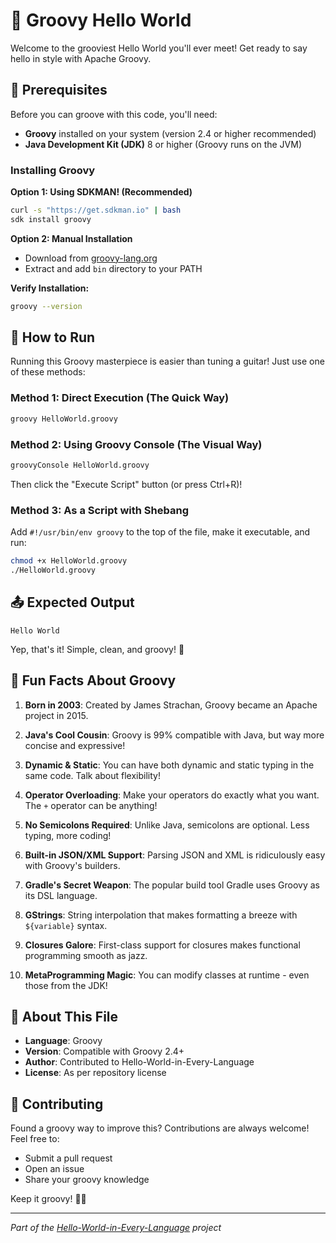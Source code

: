 # 🎸 Groovy Hello World

Welcome to the grooviest Hello World you'll ever meet! Get ready to say hello in style with Apache Groovy.

## 🚀 Prerequisites

Before you can groove with this code, you'll need:

- **Groovy** installed on your system (version 2.4 or higher recommended)
- **Java Development Kit (JDK)** 8 or higher (Groovy runs on the JVM)

### Installing Groovy

**Option 1: Using SDKMAN! (Recommended)**
```bash
curl -s "https://get.sdkman.io" | bash
sdk install groovy
```

**Option 2: Manual Installation**
- Download from [groovy-lang.org](https://groovy-lang.org/download.html)
- Extract and add `bin` directory to your PATH

**Verify Installation:**
```bash
groovy --version
```

## 🎯 How to Run

Running this Groovy masterpiece is easier than tuning a guitar! Just use one of these methods:

### Method 1: Direct Execution (The Quick Way)
```bash
groovy HelloWorld.groovy
```

### Method 2: Using Groovy Console (The Visual Way)
```bash
groovyConsole HelloWorld.groovy
```
Then click the "Execute Script" button (or press Ctrl+R)!

### Method 3: As a Script with Shebang
Add `#!/usr/bin/env groovy` to the top of the file, make it executable, and run:
```bash
chmod +x HelloWorld.groovy
./HelloWorld.groovy
```

## 📤 Expected Output

```
Hello World
```

Yep, that's it! Simple, clean, and groovy! 🎵

## 🎸 Fun Facts About Groovy

1. **Born in 2003**: Created by James Strachan, Groovy became an Apache project in 2015.

2. **Java's Cool Cousin**: Groovy is 99% compatible with Java, but way more concise and expressive!

3. **Dynamic & Static**: You can have both dynamic and static typing in the same code. Talk about flexibility!

4. **Operator Overloading**: Make your operators do exactly what you want. The `+` operator can be anything!

5. **No Semicolons Required**: Unlike Java, semicolons are optional. Less typing, more coding!

6. **Built-in JSON/XML Support**: Parsing JSON and XML is ridiculously easy with Groovy's builders.

7. **Gradle's Secret Weapon**: The popular build tool Gradle uses Groovy as its DSL language.

8. **GStrings**: String interpolation that makes formatting a breeze with `${variable}` syntax.

9. **Closures Galore**: First-class support for closures makes functional programming smooth as jazz.

10. **MetaProgramming Magic**: You can modify classes at runtime - even those from the JDK!

## 📝 About This File

- **Language**: Groovy
- **Version**: Compatible with Groovy 2.4+
- **Author**: Contributed to Hello-World-in-Every-Language
- **License**: As per repository license

## 🤝 Contributing

Found a groovy way to improve this? Contributions are always welcome! Feel free to:
- Submit a pull request
- Open an issue
- Share your groovy knowledge

Keep it groovy! 🎵✨

---

*Part of the [Hello-World-in-Every-Language](https://github.com/bugOpsX/Hello-World-in-Every-Language) project*
